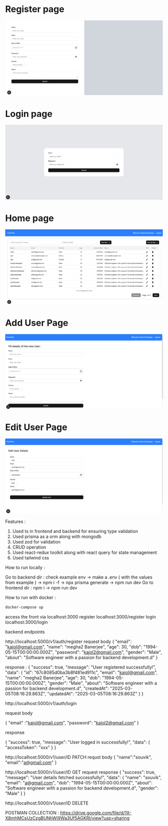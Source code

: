 # Register page

![](https://github.com/ankush109/FinancePlus/blob/main/frontend/app/assets/register.png)

# Login page

![](https://github.com/ankush109/FinancePlus/blob/main/frontend/app/assets/login.png)

# Home page

![](https://github.com/ankush109/FinancePlus/blob/main/frontend/app/assets/home-page.png)

# Add User Page

![](https://github.com/ankush109/FinancePlus/blob/main/frontend/app/assets/add-user.png)

# Edit User Page

![](https://github.com/ankush109/FinancePlus/blob/main/frontend/app/assets/edit-user.png)

Features :

1. Used ts in frontend and backend for ensuring type validation
2. Used prisma as a orm along with mongodb
3. Used zod for validation
4. CRUD operation
5. Used react-redux toolkit along with react query for state management
6. Used tailwind css

How to run locally :

Go to backend dir : check example env -> make a .env ( with the values from example ) -> npm i -f -> npx prisma generate -> npm run dev
Go to frontend dir : npm i -> npm run dev

How to run with docker :

```sh
docker-compose up
```
access the front via localhost:3000
register localhost:3000/register
login localhost:3000/login




backend endpoints

http://localhost:5000/v1/auth/register 
request body 
{
  "email": "kajol@gmail.com",
  "name": "megha2 Banerjee",
  "age": 30,
  "dob": "1994-05-15T00:00:00.000Z",
  "password": "kajol2@gmail.com",
  "gender": "Male",
  "about": "Software engineer with a passion for backend development.d"
}

response : 
{
    "success": true,
    "message": "User registered successfully!",
    "data": {
        "id": "67c8085d0ba3b8f481ed911c",
        "email": "kajol@gmail.com",
        "name": "megha2 Banerjee",
        "age": 30,
        "dob": "1994-05-15T00:00:00.000Z",
        "gender": "Male",
        "about": "Software engineer with a passion for backend development.d",
        "createdAt": "2025-03-05T08:16:29.863Z",
        "updatedAt": "2025-03-05T08:16:29.863Z"
    }
}


http://localhost:5000/v1/auth/login

request body 

{
    "email" :"kajol@gmail.com",
    "password": "kajol2@gmail.com"
}

response 

{
    "success": true,
    "message": "User logged in successfully!",
    "data": {
        "accessToken": "xxx"
    }
}

http://localhost:5000/v1/user/ID    PATCH
requst body
{
    "name":"souvik",
    "email":"a@gmail.com"
}


http://localhost:5000/v1/user/ID   GET
request response
{
    "success": true,
    "message": "User details fetched successfully!",
    "data": {
        "name": "souvik",
        "email": "a@gmail.com",
        "dob": "1994-05-15T00:00:00.000Z",
        "about": "Software engineer with a passion for backend development.d",
        "gender": "Male"
    }
}

http://localhost:5000/v1/user/ID DELETE

POSTMAN COLLECTION : https://drive.google.com/file/d/1X-X8mhMCsUzCzgBUNhWi9Wa3Uf5AGKRI/view?usp=sharing


